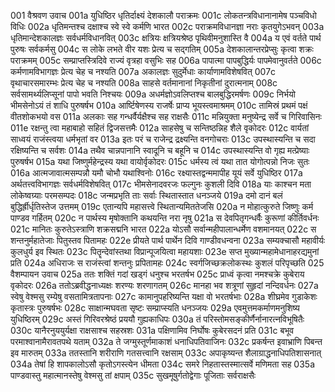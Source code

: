 001	वैश्रवण उवाच
001a	युधिष्ठिर धृतिर्दाक्ष्यं देशकालौ पराक्रमः
001c	लोकतन्त्रविधानानामेष पञ्चविधो विधिः
002a	धृतिमन्तश्च दक्षाश्च स्वे स्वे कर्मणि भारत
002c	पराक्रमविधानज्ञा नराः कृतयुगेऽभवन्
003a	धृतिमान्देशकालज्ञः सर्वधर्मविधानवित्
003c	क्षत्रियः क्षत्रियश्रेष्ठ पृथिवीमनुशास्ति वै
004a	य एवं वर्तते पार्थ पुरुषः सर्वकर्मसु
004c	स लोके लभते वीर यशः प्रेत्य च सद्गतिम्
005a	देशकालान्तरप्रेप्सुः कृत्वा शक्रः पराक्रमम्
005c	सम्प्राप्तस्त्रिदिवे राज्यं वृत्रहा वसुभिः सह
006a	पापात्मा पापबुद्धिर्यः पापमेवानुवर्तते
006c	कर्मणामविभागज्ञः प्रेत्य चेह च नश्यति
007a	अकालज्ञः सुदुर्मेधाः कार्याणामविशेषवित्
007c	वृथाचारसमारम्भः प्रेत्य चेह च नश्यति
008a	साहसे वर्तमानानां निकृतीनां दुरात्मनाम्
008c	सर्वसामर्थ्यलिप्सूनां पापो भवति निश्चयः
009a	अधर्मज्ञोऽवलिप्तश्च बालबुद्धिरमर्षणः
009c	निर्भयो भीमसेनोऽयं तं शाधि पुरुषर्षभ
010a	आर्ष्टिषेणस्य राजर्षेः प्राप्य भूयस्त्वमाश्रमम्
010c	तामिस्रं प्रथमं पक्षं वीतशोकभयो वस
011a	अलकाः सह गन्धर्वैर्यक्षैश्च सह राक्षसैः
011c	मन्नियुक्ता मनुष्येन्द्र सर्वे च गिरिवासिनः
011e	रक्षन्तु त्वा महाबाहो सहितं द्विजसत्तमैः
012a	साहसेषु च सन्तिष्ठन्निह शैले वृकोदरः
012c	वार्यतां साध्वयं राजंस्त्वया धर्मभृतां वर
013a	इतः परं च राजेन्द्र द्रक्ष्यन्ति वनगोचराः
013c	उपस्थास्यन्ति च सदा रक्षिष्यन्ति च सर्वशः
014a	तथैव चान्नपानानि स्वादूनि च बहूनि च
014c	उपस्थास्यन्ति वो गृह्य मत्प्रेष्याः पुरुषर्षभ
015a	यथा जिष्णुर्महेन्द्रस्य यथा वायोर्वृकोदरः
015c	धर्मस्य त्वं यथा तात योगोत्पन्नो निजः सुतः
016a	आत्मजावात्मसम्पन्नौ यमौ चोभौ यथाश्विनोः
016c	रक्ष्यास्तद्वन्ममापीह यूयं सर्वे युधिष्ठिर
017a	अर्थतत्त्वविभागज्ञः सर्वधर्मविशेषवित्
017c	भीमसेनादवरजः फल्गुनः कुशली दिवि
018a	याः काश्चन मता लोकेष्वग्र्याः परमसम्पदः
018c	जन्मप्रभृति ताः सर्वाः स्थितास्तात धनञ्जये
019a	दमो दानं बलं बुद्धिर्ह्रीर्धृतिस्तेज उत्तमम्
019c	एतान्यपि महासत्त्वे स्थितान्यमिततेजसि
020a	न मोहात्कुरुते जिष्णुः कर्म पाण्डव गर्हितम्
020c	न पार्थस्य मृषोक्तानि कथयन्ति नरा नृषु
021a	स देवपितृगन्धर्वैः कुरूणां कीर्तिवर्धनः
021c	मानितः कुरुतेऽस्त्राणि शक्रसद्मनि भारत
022a	योऽसौ सर्वान्महीपालान्धर्मेण वशमानयत्
022c	स शन्तनुर्महातेजाः पितुस्तव पितामहः
022e	प्रीयते पार्थ पार्थेन दिवि गाण्डीवधन्वना
023a	सम्यक्चासौ महावीर्यः कुलधुर्य इव स्थितः
023c	पितॄन्देवांस्तथा विप्रान्पूजयित्वा महायशाः
023e	सप्त मुख्यान्महामेधानाहरद्यमुनां प्रति
024a	अधिराजः स राजंस्त्वां शन्तनुः प्रपितामहः
024c	स्वर्गजिच्छक्रलोकस्थः कुशलं परिपृच्छति
025	वैशम्पायन उवाच
025a	ततः शक्तिं गदां खड्गं धनुश्च भरतर्षभ
025c	प्राध्वं कृत्वा नमश्चक्रे कुबेराय वृकोदरः
026a	ततोऽब्रवीद्धनाध्यक्षः शरण्यः शरणागतम्
026c	मानहा भव शत्रूणां सुहृदां नन्दिवर्धनः
027a	स्वेषु वेश्मसु रम्येषु वसतामित्रतापनाः
027c	कामानुपहरिष्यन्ति यक्षा वो भरतर्षभाः
028a	शीघ्रमेव गुडाकेशः कृतास्त्रः पुरुषर्षभः
028c	साक्षान्मघवता सृष्टः सम्प्राप्स्यति धनञ्जयः
029a	एवमुत्तमकर्माणमनुशिष्य युधिष्ठिरम्
029c	अस्तं गिरिवरश्रेष्ठं प्रययौ गुह्यकाधिपः
030a	तं परिस्तोमसङ्कीर्णैर्नानारत्नविभूषितैः
030c	यानैरनुययुर्यक्षा राक्षसाश्च सहस्रशः
031a	पक्षिणामिव निर्घोषः कुबेरसदनं प्रति
031c	बभूव परमाश्वानामैरावतपथे यताम्
032a	ते जग्मुस्तूर्णमाकाशं धनाधिपतिवाजिनः
032c	प्रकर्षन्त इवाभ्राणि पिबन्त इव मारुतम्
033a	ततस्तानि शरीराणि गतसत्त्वानि रक्षसाम्
033c	अपाकृष्यन्त शैलाग्राद्धनाधिपतिशासनात्
034a	तेषां हि शापकालोऽसौ कृतोऽगस्त्येन धीमता
034c	समरे निहतास्तस्मात्सर्वे मणिमता सह
035a	पाण्डवास्तु महात्मानस्तेषु वेश्मसु तां क्षपाम्
035c	सुखमूषुर्गतोद्वेगाः पूजिताः सर्वराक्षसैः
